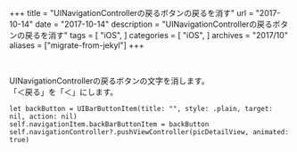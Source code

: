 +++
title = "UINavigationControllerの戻るボタンの戻るを消す"
url = "2017-10-14"
date = "2017-10-14"
description = "UINavigationControllerの戻るボタンの戻るを消す"
tags = [
    "iOS",
]
categories = [
    "iOS",
]
archives = "2017/10"
aliases = ["migrate-from-jekyl"]
+++

<br>

UINavigationControllerの戻るボタンの文字を消します。  
「＜戻る」を「＜」にします。  

```
let backButton = UIBarButtonItem(title: "", style: .plain, target: nil, action: nil)
self.navigationItem.backBarButtonItem = backButton
self.navigationController?.pushViewController(picDetailView, animated: true)
```
